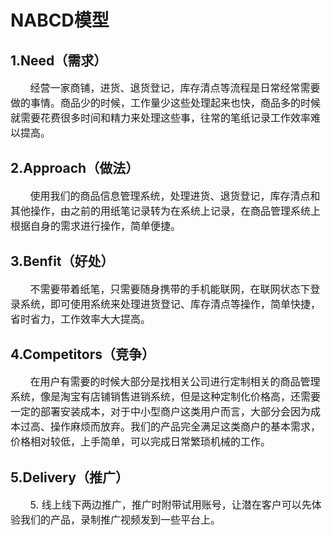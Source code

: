 # NABCD模型

## 1.Need（需求）
<p style="font-size:16px;">&nbsp;&nbsp;&nbsp;&nbsp;&nbsp;&nbsp;&nbsp;经营一家商铺，进货、退货登记，库存清点等流程是日常经常需要做的事情。商品少的时候，工作量少这些处理起来也快，商品多的时候就需要花费很多时间和精力来处理这些事，往常的笔纸记录工作效率难以提高。</p>

## 2.Approach（做法）
<p style="font-size:16px;">&nbsp;&nbsp;&nbsp;&nbsp;&nbsp;&nbsp;&nbsp;使用我们的商品信息管理系统，处理进货、退货登记，库存清点和其他操作，由之前的用纸笔记录转为在系统上记录，在商品管理系统上根据自身的需求进行操作，简单便捷。</p>

## 3.Benfit（好处）
<p style="font-size:16px;">&nbsp;&nbsp;&nbsp;&nbsp;&nbsp;&nbsp;&nbsp;不需要带着纸笔，只需要随身携带的手机能联网，在联网状态下登录系统，即可使用系统来处理进货登记、库存清点等操作，简单快捷，省时省力，工作效率大大提高。</p>

## 4.Competitors（竞争）
<p style="font-size:16px;">&nbsp;&nbsp;&nbsp;&nbsp;&nbsp;&nbsp;&nbsp;在用户有需要的时候大部分是找相关公司进行定制相关的商品管理系统，像是淘宝有店铺销售进销系统，但是这种定制化价格高，还需要一定的部署安装成本，对于中小型商户这类用户而言，大部分会因为成本过高、操作麻烦而放弃。我们的产品完全满足这类商户的基本需求，价格相对较低，上手简单，可以完成日常繁琐机械的工作。</p>

## 5.Delivery（推广）
<p style="font-size:16px;">&nbsp;&nbsp;&nbsp;&nbsp;&nbsp;&nbsp;&nbsp;5.	线上线下两边推广，推广时附带试用账号，让潜在客户可以先体验我们的产品，录制推广视频发到一些平台上。</p>
